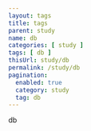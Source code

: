 ```yaml
---
layout: tags
title: tags
parent: study
name: db
categories: [ study ]
tags: [ db ]
thisUrl: study/db
permalink: /study/db
pagination:
  enabled: true
  category: study
  tag: db
---
```

db
<!-- title : parent -->
